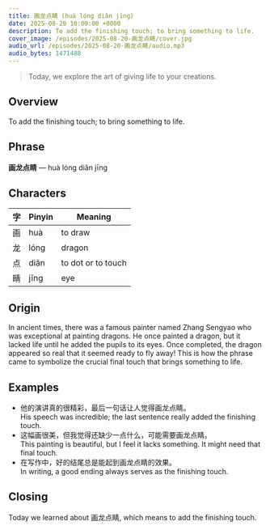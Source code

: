 ```yaml
---
title: 画龙点睛 (huà lóng diǎn jīng)
date: 2025-08-20 10:00:00 +0000
description: To add the finishing touch; to bring something to life.
cover_image: /episodes/2025-08-20-画龙点睛/cover.jpg
audio_url: /episodes/2025-08-20-画龙点睛/audio.mp3
audio_bytes: 1471488
---
```



> Today, we explore the art of giving life to your creations.

## Overview
To add the finishing touch; to bring something to life.

## Phrase
**画龙点睛** — huà lóng diǎn jīng

## Characters

| 字   | Pinyin         | Meaning               |
|------|----------------|-----------------------|
| 画   | huà            | to draw               |
| 龙   | lóng           | dragon                |
| 点   | diǎn           | to dot or to touch    |
| 睛   | jīng           | eye                   |

## Origin
In ancient times, there was a famous painter named Zhang Sengyao who was exceptional at painting dragons. He once painted a dragon, but it lacked life until he added the pupils to its eyes. Once completed, the dragon appeared so real that it seemed ready to fly away! This is how the phrase came to symbolize the crucial final touch that brings something to life.

## Examples
- 他的演讲真的很精彩，最后一句话让人觉得画龙点睛。<br>His speech was incredible; the last sentence really added the finishing touch.
- 这幅画很美，但我觉得还缺少一点什么，可能需要画龙点睛。<br>This painting is beautiful, but I feel it lacks something. It might need that final touch.
- 在写作中，好的结尾总是能起到画龙点睛的效果。<br>In writing, a good ending always serves as the finishing touch.

## Closing
Today we learned about 画龙点睛, which means to add the finishing touch.
